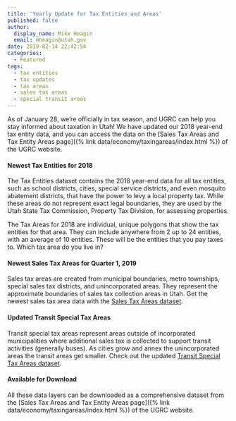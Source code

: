 ```yaml
---
title: 'Yearly Update for Tax Entities and Areas'
published: false
author:
  display_name: Mike Heagin
  email: mheagin@utah.gov
date: 2019-02-14 22:42:54
categories:
  - Featured
tags:
  - tax entities
  - tax updates
  - tax areas
  - sales tax areas
  - special transit areas
---
```


As of January 28, we’re officially in tax season, and UGRC can help you stay informed about taxation in Utah! We have updated our 2018 year-end tax entity data, and you can access the data on the [Sales Tax Areas and Tax Entity Areas page]({% link data/economy/taxingareas/index.html %}) of the UGRC website.

#### Newest Tax Entities for 2018

The Tax Entities dataset contains the 2018 year-end data for all tax entities, such as school districts, cities, special service districts, and even mosquito abatement districts, that have the power to levy a local property tax. While these areas do not represent exact legal boundaries, they are used by the Utah State Tax Commission, Property Tax Division, for assessing properties.

The Tax Areas for 2018 are individual, unique polygons that show the tax entities for that area. They can include anywhere from 2 up to 24 entities, with an average of 10 entities. These will be the entities that you pay taxes to. Which tax area do you live in?

#### Newest Sales Tax Areas for Quarter 1, 2019

Sales tax areas are created from municipal boundaries, metro townships, special sales tax districts, and  unincorporated areas. They represent the approximate boundaries of sales tax collection areas in Utah. Get the newest sales tax area data with the [Sales Tax Areas dataset](https://opendata.gis.utah.gov/datasets/utah-sales-tax-zones).

#### Updated Transit Special Tax Areas

Transit special tax areas represent areas outside of incorporated municipalities where additional sales tax is collected to support transit activities (generally buses). As cities grow and annex the unincorporated areas the transit areas get smaller. Check out the updated [Transit Special Tax Areas dataset](https://opendata.gis.utah.gov/datasets/utah-transit-special-tax-areas).

#### Available for Download

All these data layers can be downloaded as a comprehensive dataset from the [Sales Tax Areas and Tax Entity Areas page]({% link data/economy/taxingareas/index.html %}) of the UGRC website.
